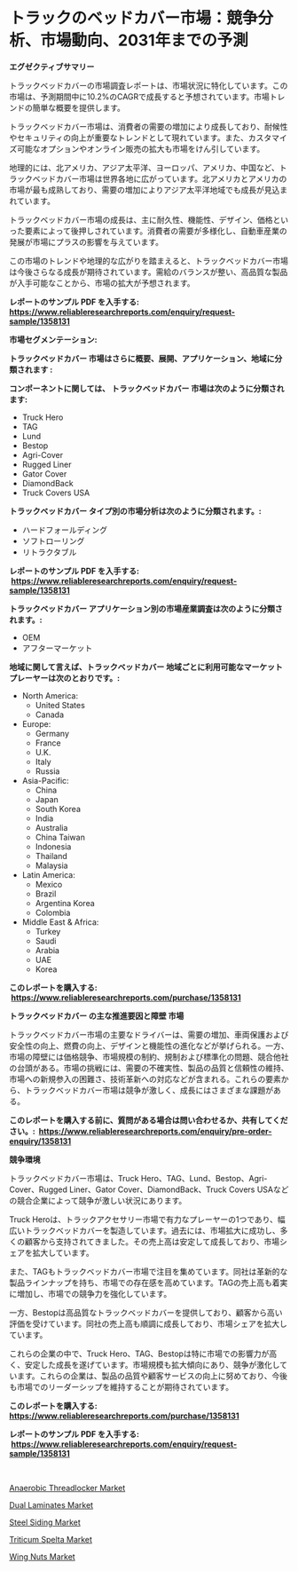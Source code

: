 <p><h1>トラックのベッドカバー市場：競争分析、市場動向、2031年までの予測</h1></p><p><strong>エグゼクティブサマリー</strong></p>
<p><p>トラックベッドカバーの市場調査レポートは、市場状況に特化しています。この市場は、予測期間中に10.2%のCAGRで成長すると予想されています。市場トレンドの簡単な概要を提供します。</p><p>トラックベッドカバー市場は、消費者の需要の増加により成長しており、耐候性やセキュリティの向上が重要なトレンドとして現れています。また、カスタマイズ可能なオプションやオンライン販売の拡大も市場をけん引しています。</p><p>地理的には、北アメリカ、アジア太平洋、ヨーロッパ、アメリカ、中国など、トラックベッドカバー市場は世界各地に広がっています。北アメリカとアメリカの市場が最も成熟しており、需要の増加によりアジア太平洋地域でも成長が見込まれています。</p><p>トラックベッドカバー市場の成長は、主に耐久性、機能性、デザイン、価格といった要素によって後押しされています。消費者の需要が多様化し、自動車産業の発展が市場にプラスの影響を与えています。</p><p>この市場のトレンドや地理的な広がりを踏まえると、トラックベッドカバー市場は今後さらなる成長が期待されています。需給のバランスが整い、高品質な製品が入手可能なことから、市場の拡大が予想されます。</p></p>
<p><strong>レポートのサンプル PDF を入手する: <a href="https://www.reliableresearchreports.com/enquiry/request-sample/1358131">https://www.reliableresearchreports.com/enquiry/request-sample/1358131</a></strong></p>
<p><strong>市場セグメンテーション:</strong></p>
<p><strong> トラックベッドカバー 市場はさらに概要、展開、アプリケーション、地域に分類されます :</strong></p>
<p><strong>コンポーネントに関しては、 トラックベッドカバー 市場は次のように分類されます: &nbsp;</strong></p>
<p><ul><li>Truck Hero</li><li>TAG</li><li>Lund</li><li>Bestop</li><li>Agri-Cover</li><li>Rugged Liner</li><li>Gator Cover</li><li>DiamondBack</li><li>Truck Covers USA</li></ul></p>
<p><strong> トラックベッドカバー タイプ別の市場分析は次のように分類されます。:</strong></p>
<p><ul><li>ハードフォールディング</li><li>ソフトローリング</li><li>リトラクタブル</li></ul></p>
<p><strong>レポートのサンプル PDF を入手する: &nbsp;<a href="https://www.reliableresearchreports.com/enquiry/request-sample/1358131">https://www.reliableresearchreports.com/enquiry/request-sample/1358131</a></strong></p>
<p><strong> トラックベッドカバー アプリケーション別の市場産業調査は次のように分類されます。:</strong></p>
<p><ul><li>OEM</li><li>アフターマーケット</li></ul></p>
<p><strong>地域に関して言えば、トラックベッドカバー 地域ごとに利用可能なマーケットプレーヤーは次のとおりです。:</strong></p>
<p><ul>
    <li>
        North America:
        <ul>
            <li>United States</li>
            <li>Canada</li>
        </ul>
    </li>
    <li>
        Europe:
        <ul>
            <li>Germany</li>
            <li>France</li>
            <li>U.K.</li>
            <li>Italy</li>
            <li>Russia</li>
        </ul>
    </li>
    <li>
        Asia-Pacific:
        <ul>
            <li>China</li>
            <li>Japan</li>
            <li>South Korea</li>
            <li>India</li>
            <li>Australia</li>
            <li>China Taiwan</li>
            <li>Indonesia</li>
            <li>Thailand</li>
            <li>Malaysia</li>
        </ul>
    </li>
    <li>
        Latin America:
        <ul>
            <li>Mexico</li>
            <li>Brazil</li>
            <li>Argentina Korea</li>
            <li>Colombia</li>
        </ul>
    </li>
    <li>
        Middle East & Africa:
        <ul>
            <li>Turkey</li>
            <li>Saudi</li>
            <li>Arabia</li>
            <li>UAE</li>
            <li>Korea</li>
        </ul>
    </li>
    </ul></p>
<p><strong>このレポートを購入する: &nbsp;<a href="https://www.reliableresearchreports.com/purchase/1358131">https://www.reliableresearchreports.com/purchase/1358131</a></strong></p>
<p><strong>トラックベッドカバー の主な推進要因と障壁 市場</strong></p>
<p><p>トラックベッドカバー市場の主要なドライバーは、需要の増加、車両保護および安全性の向上、燃費の向上、デザインと機能性の進化などが挙げられる。一方、市場の障壁には価格競争、市場規模の制約、規制および標準化の問題、競合他社の台頭がある。市場の挑戦には、需要の不確実性、製品の品質と信頼性の維持、市場への新規参入の困難さ、技術革新への対応などが含まれる。これらの要素から、トラックベッドカバー市場は競争が激しく、成長にはさまざまな課題がある。</p></p>
<p><strong>このレポートを購入する前に、質問がある場合は問い合わせるか、共有してください。:&nbsp; <a href="https://www.reliableresearchreports.com/enquiry/pre-order-enquiry/1358131">https://www.reliableresearchreports.com/enquiry/pre-order-enquiry/1358131</a></strong></p>
<p><strong>競争環境</strong></p>
<p><p>トラックベッドカバー市場は、Truck Hero、TAG、Lund、Bestop、Agri-Cover、Rugged Liner、Gator Cover、DiamondBack、Truck Covers USAなどの競合企業によって競争が激しい状況にあります。</p><p>Truck Heroは、トラックアクセサリー市場で有力なプレーヤーの1つであり、幅広いトラックベッドカバーを製造しています。過去には、市場拡大に成功し、多くの顧客から支持されてきました。その売上高は安定して成長しており、市場シェアを拡大しています。</p><p>また、TAGもトラックベッドカバー市場で注目を集めています。同社は革新的な製品ラインナップを持ち、市場での存在感を高めています。TAGの売上高も着実に増加し、市場での競争力を強化しています。</p><p>一方、Bestopは高品質なトラックベッドカバーを提供しており、顧客から高い評価を受けています。同社の売上高も順調に成長しており、市場シェアを拡大しています。</p><p>これらの企業の中で、Truck Hero、TAG、Bestopは特に市場での影響力が高く、安定した成長を遂げています。市場規模も拡大傾向にあり、競争が激化しています。これらの企業は、製品の品質や顧客サービスの向上に努めており、今後も市場でのリーダーシップを維持することが期待されています。</p></p>
<p><strong>このレポートを購入する: &nbsp; <a href="https://www.reliableresearchreports.com/purchase/1358131">https://www.reliableresearchreports.com/purchase/1358131</a></strong></p>
<p><strong>レポートのサンプル PDF を入手する: &nbsp;<a href="https://www.reliableresearchreports.com/enquiry/request-sample/1358131">https://www.reliableresearchreports.com/enquiry/request-sample/1358131</a></strong><strong></strong></p>
<p>&nbsp;</p>
<p><p><a href="https://github.com/gdfhhhj/Market-Research-Report-List-3/blob/main/anaerobic-threadlocker-market.md">Anaerobic Threadlocker Market</a></p><p><a href="https://issuu.com/reportprime-2/docs/dual-laminates-market-size-2030.pptx">Dual Laminates Market</a></p><p><a href="https://github.com/julyju69/Market-Research-Report-List-2/blob/main/steel-siding-market.md">Steel Siding Market</a></p><p><a href="https://view.publitas.com/reportprime-1/triticum-spelta-market-share-market-new-trends-analysis-report-by-type-by-application-by-end-use-by-region-and-segment-forecasts-2024-2031/">Triticum Spelta Market</a></p><p><a href="https://spotless-saver-8fd.notion.site/Wing-Nuts-Market-Size-Reflecting-a-Forecast-Till-2031-Market-By-Type-By-Application-and-By-Geograp-95b76bd276004110ae28d60803207f49">Wing Nuts Market</a></p></p>
